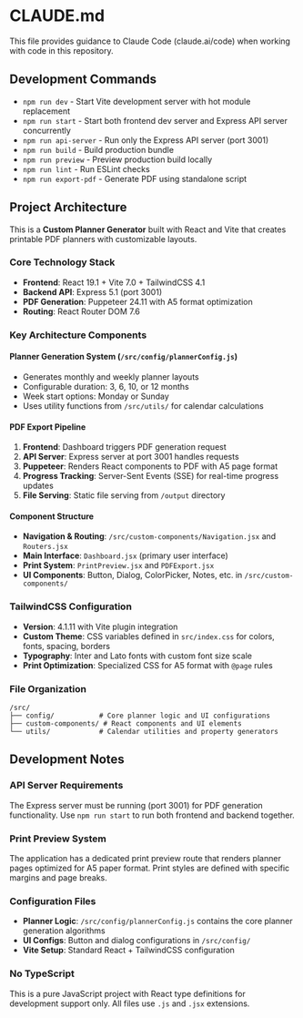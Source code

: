# CLAUDE.md

This file provides guidance to Claude Code (claude.ai/code) when working with code in this repository.

## Development Commands

- `npm run dev` - Start Vite development server with hot module replacement
- `npm run start` - Start both frontend dev server and Express API server concurrently
- `npm run api-server` - Run only the Express API server (port 3001)
- `npm run build` - Build production bundle
- `npm run preview` - Preview production build locally
- `npm run lint` - Run ESLint checks
- `npm run export-pdf` - Generate PDF using standalone script

## Project Architecture

This is a **Custom Planner Generator** built with React and Vite that creates printable PDF planners with customizable layouts.

### Core Technology Stack
- **Frontend**: React 19.1 + Vite 7.0 + TailwindCSS 4.1
- **Backend API**: Express 5.1 (port 3001) 
- **PDF Generation**: Puppeteer 24.11 with A5 format optimization
- **Routing**: React Router DOM 7.6

### Key Architecture Components

#### Planner Generation System (`/src/config/plannerConfig.js`)
- Generates monthly and weekly planner layouts
- Configurable duration: 3, 6, 10, or 12 months
- Week start options: Monday or Sunday
- Uses utility functions from `/src/utils/` for calendar calculations

#### PDF Export Pipeline
1. **Frontend**: Dashboard triggers PDF generation request
2. **API Server**: Express server at port 3001 handles requests
3. **Puppeteer**: Renders React components to PDF with A5 page format
4. **Progress Tracking**: Server-Sent Events (SSE) for real-time progress updates
5. **File Serving**: Static file serving from `/output` directory

#### Component Structure
- **Navigation & Routing**: `/src/custom-components/Navigation.jsx` and `Routers.jsx`
- **Main Interface**: `Dashboard.jsx` (primary user interface)
- **Print System**: `PrintPreview.jsx` and `PDFExport.jsx`
- **UI Components**: Button, Dialog, ColorPicker, Notes, etc. in `/src/custom-components/`

### TailwindCSS Configuration
- **Version**: 4.1.11 with Vite plugin integration
- **Custom Theme**: CSS variables defined in `src/index.css` for colors, fonts, spacing, borders
- **Typography**: Inter and Lato fonts with custom font size scale
- **Print Optimization**: Specialized CSS for A5 format with `@page` rules

### File Organization
```
/src/
├── config/           # Core planner logic and UI configurations
├── custom-components/ # React components and UI elements
└── utils/            # Calendar utilities and property generators
```

## Development Notes

### API Server Requirements
The Express server must be running (port 3001) for PDF generation functionality. Use `npm run start` to run both frontend and backend together.

### Print Preview System
The application has a dedicated print preview route that renders planner pages optimized for A5 paper format. Print styles are defined with specific margins and page breaks.

### Configuration Files
- **Planner Logic**: `/src/config/plannerConfig.js` contains the core planner generation algorithms
- **UI Configs**: Button and dialog configurations in `/src/config/`
- **Vite Setup**: Standard React + TailwindCSS configuration

### No TypeScript
This is a pure JavaScript project with React type definitions for development support only. All files use `.js` and `.jsx` extensions.
